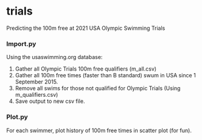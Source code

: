# trials
Predicting the 100m free at 2021 USA Olympic Swimming Trials

### Import.py

Using the usaswimming.org database:
1. Gather all Olympic Trials 100m free qualifiers (m_all.csv)
2. Gather all 100m free times (faster than B standard) swum in USA since 1 September 2015.
3. Remove all swims for those not qualified for Olympic Trials (Using m_qualifiers.csv)
4. Save output to new csv file. 

### Plot.py
For each swimmer, plot history of 100m free times in scatter plot (for fun).

